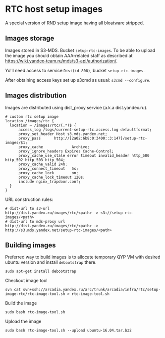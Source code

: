 # RTC host setup images
A special version of RND setup image having all bloatware stripped.

## Images storage
Images stored in S3-MDS. Bucket `setup-rtc-images`. To be able to upload the image you should obtain AAA-related staff as described at https://wiki.yandex-team.ru/mds/s3-api/authorization/.

Yo'll need access to service `Dist(id 808)`, bucket `setup-rtc-images`.

After obtaining access keys set up s3cmd as usual: `s3cmd --configure`.


## Images distribution
Images are distributed using dist_proxy service (a.k.a dist.yandex.ru).

    # custom rtc setup image
    location /images/rtc {
      location ~ /images/rtc/(.*)$ {
          access_log /logs/current-setup-rtc.access.log defaultformat;
          proxy_set_header Host s3.mds.yandex.net;
          proxy_pass      http://[2a02:6b8:0:3400::3:147]/setup-rtc-images/$1;
          proxy_cache             Archive;
          proxy_ignore_headers Expires Cache-Control;
          proxy_cache_use_stale error timeout invalid_header http_500 http_502 http_503 http_504;
          proxy_cache_valid 24h;
          proxy_connect_timeout   5s;
          proxy_cache_lock        on;
          proxy_cache_lock_timeout 120s;
          include nginx_trapdoor.conf;
      }
    }

URL construction rules:

    # dist-url to s3-url
    http://dist.yandex.ru/images/rtc/<path> -> s3://setup-rtc-images/<path>
    # dist-url to mds-proxy url
    http://dist.yandex.ru/images/rtc/<path> -> http://s3.mds.yandex.net/setup-rtc-images/<path>

## Building images
Preferred way to build images is to allocate temporary QYP VM with desired ubuntu version and install `debootstrap` there.

    sudo apt-get install debootstrap

Checkout image tool

    svn cat svn+ssh://arcadia.yandex.ru/arc/trunk/arcadia/infra/rtc/setup-image-rtc/rtc-image-tool.sh > rtc-image-tool.sh

Build the image

    sudo bash rtc-image-tool.sh

Upload the image

    sudo bash rtc-image-tool.sh --upload ubuntu-16.04.tar.bz2
